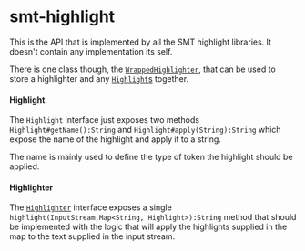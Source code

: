 smt-highlight
===========

This is the API that is implemented by all the SMT highlight libraries. It doesn't contain any implementation its self.

There is one class though, the
[`WrappedHighlighter`](http://karlbennett.github.io/smt-highlight/apidocs/shiver/me/timbers/WrappedHighlighter.html),
that can be used to store a highlighter and any
[`Highlight`s](http://karlbennett.github.io/smt-highlight/apidocs/shiver/me/timbers/Highlight.html) together.

#### Highlight

The `Highlight` interface just exposes two methods `Highlight#getName():String` and `Highlight#apply(String):String`
which expose the name of the highlight and apply it to a string.

The name is mainly used to define the type of token the highlight should be applied.

#### Highlighter

The [`Highlighter`](http://karlbennett.github.io/smt-highlight/apidocs/shiver/me/timbers/Highlighter.html) interface
exposes a single `highlight(InputStream,Map<String, Highlight>):String` method that should be implemented with the logic
that will apply the highlights supplied in the map to the text supplied in the input stream.